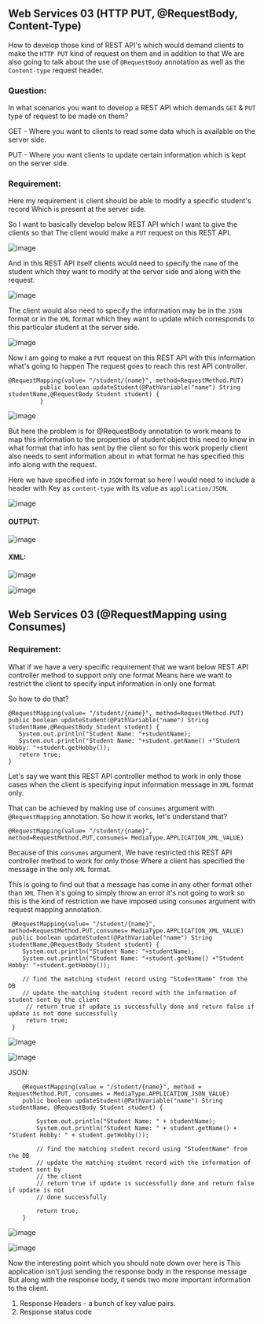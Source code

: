 ## Web Services 03 (HTTP PUT, @RequestBody, Content-Type)

How to develop those kind of REST API's which would demand clients to make the `HTTP PUT` kind of request on them and in addition to that We are also going to talk about the use of `@RequestBody` annotation as well as the `Content-type` request header.


### Question:

In what scenarios you want to develop a REST API which demands `GET` & `PUT` type of request to be made on them?

GET - Where you want to clients to read some data which is available on the server side.

PUT - Where you want clients to update certain information which is kept on the server side.

### Requirement:

Here my requirement is client should be able to modify a specific student's record Which is present at the server side.

So I want to basically develop below REST API which I want to give the clients so that The client would make a `PUT` request on this REST API.

![image](https://user-images.githubusercontent.com/35020560/59968286-d97ab580-9554-11e9-8e8f-02f03522becb.png)


And in this REST API itself clients would need to specify the `name` of the student which they want to modify at the server side and along with the request.

![image](https://user-images.githubusercontent.com/35020560/59968291-f2836680-9554-11e9-8be6-9f908f1dd61a.png)


The client would also need to specify the information may be in the `JSON` format or in the `XML` format which they want to update which corresponds to this particular student at the server side.

![image](https://user-images.githubusercontent.com/35020560/59968296-1f377e00-9555-11e9-91e5-694c8c665497.png)


Now i am going to make a `PUT` request on this REST API with this information what's going to happen The request goes to reach this rest API controller.

```
@RequestMapping(value= "/student/{name}", method=RequestMethod.PUT)
		 public boolean updateStudent(@PathVariable("name") String studentName,@RequestBody Student student) {
         }
```

![image](https://user-images.githubusercontent.com/35020560/59968597-98d16b00-9559-11e9-8e0a-c33308bf0c16.png)

But here the problem is for @RequestBody annotation to work means to map this information to the properties of student object this need to know in what format that info has sent by the client so for this work properly client also needs to sent information about in what format he has specified this info along with the request.

Here we have specified info in `JSON` format so here I would need to include a header with Key as `content-type` with its value as `application/JSON`.

![image](https://user-images.githubusercontent.com/35020560/59968622-2f059100-955a-11e9-9477-ed8973a71277.png)

#### OUTPUT:
![image](https://user-images.githubusercontent.com/35020560/59968631-42b0f780-955a-11e9-9cf0-342583c2b3ff.png)

#### XML:

![image](https://user-images.githubusercontent.com/35020560/59968802-67f33500-955d-11e9-80d3-0a8736e22852.png)


![image](https://user-images.githubusercontent.com/35020560/59968761-bd7b1200-955c-11e9-9194-3bc1c3320362.png)


## Web Services 03 (@RequestMapping using Consumes)

### Requirement:
What if we have a very specific requirement that we want below REST API controller method to support only one format Means here we want to restrict the client to specify input information in only one format. 

So how to do that?

```
@RequestMapping(value= "/student/{name}", method=RequestMethod.PUT)
public boolean updateStudent(@PathVariable("name") String studentName,@RequestBody Student student) {
   System.out.println("Student Name: "+studentName);
   System.out.println("Student Name: "+student.getName() +"Student Hobby: "+student.getHobby());
   return true;
}
```

Let's say we want this REST API controller method to work in only those cases when the client is specifying input information message in `XML` format only.

That can be achieved by making use of `consumes` argument with `@RequestMapping` annotation. So how it works, let's understand that?

```
@RequestMapping(value= "/student/{name}", method=RequestMethod.PUT,consumes= MediaType.APPLICATION_XML_VALUE)
```
Because of this `consumes` argument, We have restricted this REST API controller method to work for only those Where a client has specified the message in the only `XML` format.

This is going to find out that a message has come in any other format other than `XML` Then it's going to simply throw an error it's not going to work so this is the kind of restriction we have imposed using `consumes` argument with request mapping annotation.

```
 @RequestMapping(value= "/student/{name}", method=RequestMethod.PUT,consumes= MediaType.APPLICATION_XML_VALUE)
 public boolean updateStudent(@PathVariable("name") String studentName,@RequestBody Student student) {
	System.out.println("Student Name: "+studentName);
	System.out.println("Student Name: "+student.getName() +"Student Hobby: "+student.getHobby());
			 
	// find the matching student record using "StudentName" from the DB
	// update the matching student record with the information of student sent by the client
	 // return true if update is successfully done and return false if update is not done successfully
	 return true;
 }

```

![image](https://user-images.githubusercontent.com/35020560/59972353-1ffaff00-95ab-11e9-8b8c-55fbb8f63207.png)

![image](https://user-images.githubusercontent.com/35020560/59972360-36a15600-95ab-11e9-8ab9-ae8c4a3e9603.png)

JSON:
```
	@RequestMapping(value = "/student/{name}", method = RequestMethod.PUT, consumes = MediaType.APPLICATION_JSON_VALUE)
	public boolean updateStudent(@PathVariable("name") String studentName, @RequestBody Student student) {

		System.out.println("Student Name: " + studentName);
		System.out.println("Student Name: " + student.getName() + "Student Hobby: " + student.getHobby());

		// find the matching student record using "StudentName" from the DB
		// update the matching student record with the information of student sent by
		// the client
		// return true if update is successfully done and return false if update is not
		// done successfully

		return true;
	}
```
![image](https://user-images.githubusercontent.com/35020560/59972364-47ea6280-95ab-11e9-9430-9889b89e42f7.png)

![image](https://user-images.githubusercontent.com/35020560/59972369-5769ab80-95ab-11e9-837d-127bd24fe23a.png)


Now the interesting point which you should note down over here is This application isn't just sending the response body in the response message But along with the response body, it sends two more important information to the client. 
1) Response Headers - a bunch of key value pairs. 
2) Response status code
